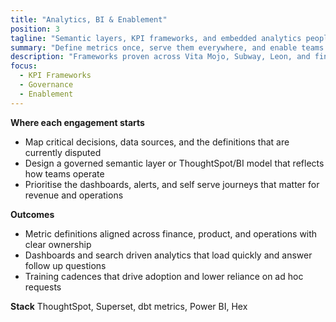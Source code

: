 ```yaml
---
title: "Analytics, BI & Enablement"
position: 3
tagline: "Semantic layers, KPI frameworks, and embedded analytics people adopt."
summary: "Define metrics once, serve them everywhere, and enable teams with workshops, playbooks, and support."
description: "Frameworks proven across Vita Mojo, Subway, Leon, and finance teams needing consistent reporting."
focus:
  - KPI Frameworks
  - Governance
  - Enablement
---
```


**Where each engagement starts**
- Map critical decisions, data sources, and the definitions that are currently disputed
- Design a governed semantic layer or ThoughtSpot/BI model that reflects how teams operate
- Prioritise the dashboards, alerts, and self serve journeys that matter for revenue and operations

**Outcomes**
- Metric definitions aligned across finance, product, and operations with clear ownership
- Dashboards and search driven analytics that load quickly and answer follow up questions
- Training cadences that drive adoption and lower reliance on ad hoc requests

**Stack**
ThoughtSpot, Superset, dbt metrics, Power BI, Hex
